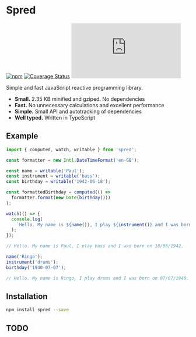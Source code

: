 # Spred

[![npm](https://img.shields.io/npm/v/spred.svg)](http://npm.im/spred)
[![Coverage Status](https://coveralls.io/repos/github/art-bazhin/spred/badge.svg?branch=master)](https://coveralls.io/github/art-bazhin/spred?branch=master)
[![gzip size](http://img.badgesize.io/https://unpkg.com/spred/dist/spred.min.js?compression=gzip&label=gzip)](https://unpkg.com/spred/dist/spred.min.js)

Simple and fast JavaScript reactive programming library.

- **Small.** 2.35 KB minified and gziped. No dependencies
- **Fast.** No unnecessary calculations and excellent performance
- **Simple.** Small API and autotracking of dependencies
- **Well typed.** Written in TypeScript

## Example

```ts
import { computed, watch, writable } from 'spred';

const formatter = new Intl.DateTimeFormat('en-GB');

const name = writable('Paul');
const instrument = writable('bass');
const birthday = writable('1942-06-18');

const formattedBirthday = computed(() =>
  formatter.format(new Date(birthday()))
);

watch(() => {
  console.log(
    `Hello. My name is ${name()}, I play ${instrument()} and I was born on ${formattedBirthday()}.`
  );
});

// Hello. My name is Paul, I play bass and I was born on 18/06/1942.

name('Ringo');
instrument('drums');
birthday('1940-07-07');

// Hello. My name is Ringo, I play drums and I was born on 07/07/1940.
```

## Installation

```sh
npm install spred --save
```

## TODO
